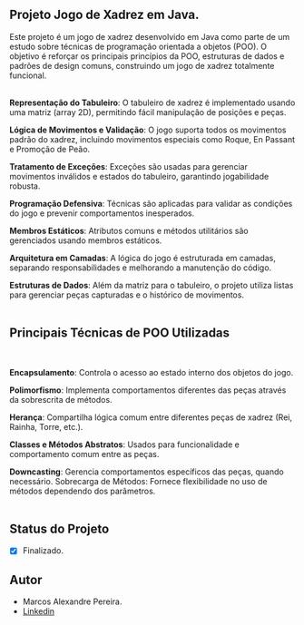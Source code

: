 ## Projeto Jogo de Xadrez em Java.
Este projeto é um jogo de xadrez desenvolvido em Java como parte de um estudo sobre técnicas de programação orientada a objetos (POO). O objetivo é reforçar os principais princípios da POO, estruturas de dados e padrões de design comuns, construindo um jogo de xadrez totalmente funcional.<br/>
<br/>


**Representação do Tabuleiro**: O tabuleiro de xadrez é implementado usando uma matriz (array 2D), permitindo fácil manipulação de posições e peças.<br/>

**Lógica de Movimentos e Validação**: O jogo suporta todos os movimentos padrão do xadrez, incluindo movimentos especiais como Roque, En Passant e Promoção de Peão.<br/>

**Tratamento de Exceções**: Exceções são usadas para gerenciar movimentos inválidos e estados do tabuleiro, garantindo jogabilidade robusta.<br/>

**Programação Defensiva**: Técnicas são aplicadas para validar as condições do jogo e prevenir comportamentos inesperados.<br/>

**Membros Estáticos**: Atributos comuns e métodos utilitários são gerenciados usando membros estáticos.<br/>

**Arquitetura em Camadas**: A lógica do jogo é estruturada em camadas, separando responsabilidades e melhorando a manutenção do código.<br/>

**Estruturas de Dados**: Além da matriz para o tabuleiro, o projeto utiliza listas para gerenciar peças capturadas e o histórico de movimentos.<br/>
<br/>



## Principais Técnicas de POO Utilizadas
<br/>

**Encapsulamento**: Controla o acesso ao estado interno dos objetos do jogo.<br/>

**Polimorfismo**: Implementa comportamentos diferentes das peças através da sobrescrita de métodos.<br/>

**Herança**: Compartilha lógica comum entre diferentes peças de xadrez (Rei, Rainha, Torre, etc.).<br/>

**Classes e Métodos Abstratos**: Usados para funcionalidade e comportamento comum entre as peças.<br/>

**Downcasting**: Gerencia comportamentos específicos das peças, quando necessário.
Sobrecarga de Métodos: Fornece flexibilidade no uso de métodos dependendo dos parâmetros.<br/>
<br/>
## Status do Projeto
- [x] Finalizado.

## Autor

* Marcos Alexandre Pereira.
* [Linkedin](https://www.linkedin.com/in/marcosalexandrepereira/)

